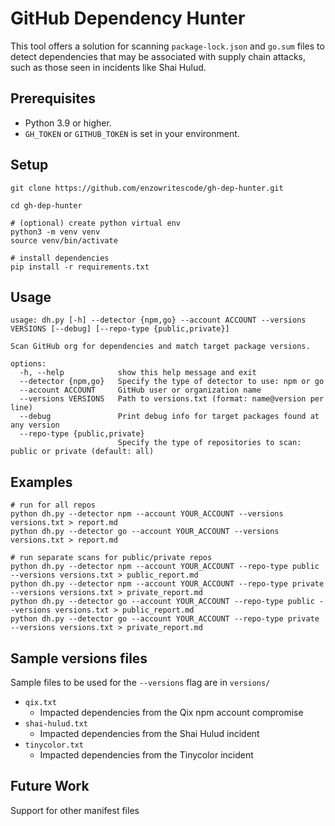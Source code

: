 # GitHub Dependency Hunter

This tool offers a solution for scanning `package-lock.json` and `go.sum` files to detect dependencies that may be associated with supply chain attacks, such as those seen in incidents like Shai Hulud.

## Prerequisites

- Python 3.9 or higher.
- `GH_TOKEN` or `GITHUB_TOKEN` is set in your environment.

## Setup

```
git clone https://github.com/enzowritescode/gh-dep-hunter.git

cd gh-dep-hunter

# (optional) create python virtual env
python3 -m venv venv
source venv/bin/activate

# install dependencies
pip install -r requirements.txt
```

## Usage

```
usage: dh.py [-h] --detector {npm,go} --account ACCOUNT --versions VERSIONS [--debug] [--repo-type {public,private}]

Scan GitHub org for dependencies and match target package versions.

options:
  -h, --help            show this help message and exit
  --detector {npm,go}   Specify the type of detector to use: npm or go
  --account ACCOUNT     GitHub user or organization name
  --versions VERSIONS   Path to versions.txt (format: name@version per line)
  --debug               Print debug info for target packages found at any version
  --repo-type {public,private}
                        Specify the type of repositories to scan: public or private (default: all)
```

## Examples

```
# run for all repos
python dh.py --detector npm --account YOUR_ACCOUNT --versions versions.txt > report.md
python dh.py --detector go --account YOUR_ACCOUNT --versions versions.txt > report.md

# run separate scans for public/private repos
python dh.py --detector npm --account YOUR_ACCOUNT --repo-type public --versions versions.txt > public_report.md
python dh.py --detector npm --account YOUR_ACCOUNT --repo-type private --versions versions.txt > private_report.md
python dh.py --detector go --account YOUR_ACCOUNT --repo-type public --versions versions.txt > public_report.md
python dh.py --detector go --account YOUR_ACCOUNT --repo-type private --versions versions.txt > private_report.md
```

## Sample versions files

Sample files to be used for the `--versions` flag are in `versions/`

- `qix.txt`
	- Impacted dependencies from the Qix npm account compromise
- `shai-hulud.txt`
	- Impacted dependencies from the Shai Hulud incident
- `tinycolor.txt`
	- Impacted dependencies from the Tinycolor incident

## Future Work

Support for other manifest files
